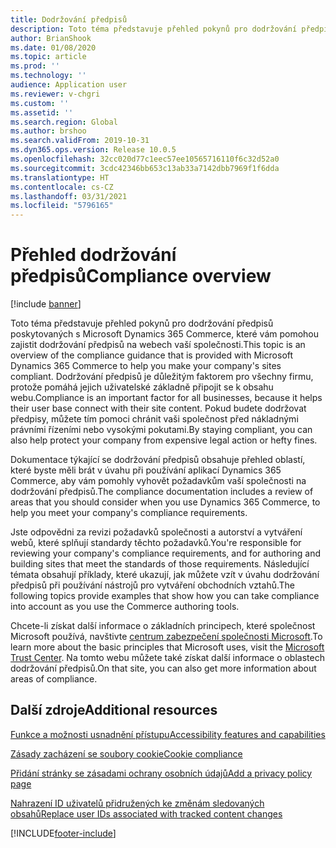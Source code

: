 ```yaml
---
title: Dodržování předpisů
description: Toto téma představuje přehled pokynů pro dodržování předpisů poskytovaných s Microsoft Dynamics 365 Commerce, které vám pomohou zajistit dodržování předpisů na webech vaší společnosti.
author: BrianShook
ms.date: 01/08/2020
ms.topic: article
ms.prod: ''
ms.technology: ''
audience: Application user
ms.reviewer: v-chgri
ms.custom: ''
ms.assetid: ''
ms.search.region: Global
ms.author: brshoo
ms.search.validFrom: 2019-10-31
ms.dyn365.ops.version: Release 10.0.5
ms.openlocfilehash: 32cc020d77c1eec57ee10565716110f6c32d52a0
ms.sourcegitcommit: 3cdc42346bb653c13ab33a7142dbb7969f1f6dda
ms.translationtype: HT
ms.contentlocale: cs-CZ
ms.lasthandoff: 03/31/2021
ms.locfileid: "5796165"
---
```

# <a name="compliance-overview"></a><span data-ttu-id="91f5d-103">Přehled dodržování předpisů</span><span class="sxs-lookup"><span data-stu-id="91f5d-103">Compliance overview</span></span>


[!include [banner](includes/banner.md)]

<span data-ttu-id="91f5d-104">Toto téma představuje přehled pokynů pro dodržování předpisů poskytovaných s Microsoft Dynamics 365 Commerce, které vám pomohou zajistit dodržování předpisů na webech vaší společnosti.</span><span class="sxs-lookup"><span data-stu-id="91f5d-104">This topic is an overview of the compliance guidance that is provided with Microsoft Dynamics 365 Commerce to help you make your company's sites compliant.</span></span> <span data-ttu-id="91f5d-105">Dodržování předpisů je důležitým faktorem pro všechny firmu, protože pomáhá jejich uživatelské základně připojit se k obsahu webu.</span><span class="sxs-lookup"><span data-stu-id="91f5d-105">Compliance is an important factor for all businesses, because it helps their user base connect with their site content.</span></span> <span data-ttu-id="91f5d-106">Pokud budete dodržovat předpisy, můžete tím pomoci chránit vaši společnost před nákladnými právními řízeními nebo vysokými pokutami.</span><span class="sxs-lookup"><span data-stu-id="91f5d-106">By staying compliant, you can also help protect your company from expensive legal action or hefty fines.</span></span>

<span data-ttu-id="91f5d-107">Dokumentace týkající se dodržování předpisů obsahuje přehled oblastí, které byste měli brát v úvahu při používání aplikací Dynamics 365 Commerce, aby vám pomohly vyhovět požadavkům vaší společnosti na dodržování předpisů.</span><span class="sxs-lookup"><span data-stu-id="91f5d-107">The compliance documentation includes a review of areas that you should consider when you use Dynamics 365 Commerce, to help you meet your company's compliance requirements.</span></span>

<span data-ttu-id="91f5d-108">Jste odpovědni za revizi požadavků společnosti a autorství a vytváření webů, které splňují standardy těchto požadavků.</span><span class="sxs-lookup"><span data-stu-id="91f5d-108">You're responsible for reviewing your company's compliance requirements, and for authoring and building sites that meet the standards of those requirements.</span></span> <span data-ttu-id="91f5d-109">Následující témata obsahují příklady, které ukazují, jak můžete vzít v úvahu dodržování předpisů při používání nástrojů pro vytváření obchodních vztahů.</span><span class="sxs-lookup"><span data-stu-id="91f5d-109">The following topics provide examples that show how you can take compliance into account as you use the Commerce authoring tools.</span></span>

<span data-ttu-id="91f5d-110">Chcete-li získat další informace o základních principech, které společnost Microsoft používá, navštivte [centrum zabezpečení společnosti Microsoft](https://www.microsoft.com/trust-center).</span><span class="sxs-lookup"><span data-stu-id="91f5d-110">To learn more about the basic principles that Microsoft uses, visit the [Microsoft Trust Center](https://www.microsoft.com/trust-center).</span></span> <span data-ttu-id="91f5d-111">Na tomto webu můžete také získat další informace o oblastech dodržování předpisů.</span><span class="sxs-lookup"><span data-stu-id="91f5d-111">On that site, you can also get more information about areas of compliance.</span></span>

## <a name="additional-resources"></a><span data-ttu-id="91f5d-112">Další zdroje</span><span class="sxs-lookup"><span data-stu-id="91f5d-112">Additional resources</span></span>

[<span data-ttu-id="91f5d-113">Funkce a možnosti usnadnění přístupu</span><span class="sxs-lookup"><span data-stu-id="91f5d-113">Accessibility features and capabilities</span></span>](accessibility.md)

[<span data-ttu-id="91f5d-114">Zásady zacházení se soubory cookie</span><span class="sxs-lookup"><span data-stu-id="91f5d-114">Cookie compliance</span></span>](cookie-compliance.md)

[<span data-ttu-id="91f5d-115">Přidání stránky se zásadami ochrany osobních údajů</span><span class="sxs-lookup"><span data-stu-id="91f5d-115">Add a privacy policy page</span></span>](add-privacy-page.md)

[<span data-ttu-id="91f5d-116">Nahrazení ID uživatelů přidružených ke změnám sledovaných obsahů</span><span class="sxs-lookup"><span data-stu-id="91f5d-116">Replace user IDs associated with tracked content changes</span></span>](replace-IDs-tracked-changes.md)


[!INCLUDE[footer-include](../includes/footer-banner.md)]